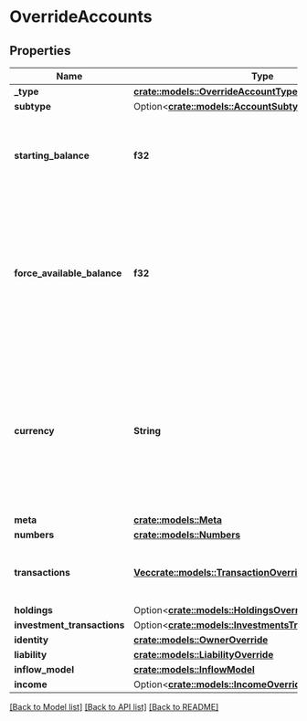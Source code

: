 # OverrideAccounts

## Properties

Name | Type | Description | Notes
------------ | ------------- | ------------- | -------------
**_type** | [**crate::models::OverrideAccountType**](OverrideAccountType.md) |  | 
**subtype** | Option<[**crate::models::AccountSubtype**](AccountSubtype.md)> |  | 
**starting_balance** | **f32** | If provided, the account will start with this amount as the current balance.  | 
**force_available_balance** | **f32** | If provided, the account will always have this amount as its  available balance, regardless of current balance or changes in transactions over time. | 
**currency** | **String** | ISO-4217 currency code. If provided, the account will be denominated in the given currency. Transactions will also be in this currency by default. | 
**meta** | [**crate::models::Meta**](Meta.md) |  | 
**numbers** | [**crate::models::Numbers**](Numbers.md) |  | 
**transactions** | [**Vec<crate::models::TransactionOverride>**](TransactionOverride.md) | Specify the list of transactions on the account. | 
**holdings** | Option<[**crate::models::HoldingsOverride**](HoldingsOverride.md)> |  | [optional]
**investment_transactions** | Option<[**crate::models::InvestmentsTransactionsOverride**](Investments_TransactionsOverride.md)> |  | [optional]
**identity** | [**crate::models::OwnerOverride**](OwnerOverride.md) |  | 
**liability** | [**crate::models::LiabilityOverride**](LiabilityOverride.md) |  | 
**inflow_model** | [**crate::models::InflowModel**](InflowModel.md) |  | 
**income** | Option<[**crate::models::IncomeOverride**](IncomeOverride.md)> |  | [optional]

[[Back to Model list]](../README.md#documentation-for-models) [[Back to API list]](../README.md#documentation-for-api-endpoints) [[Back to README]](../README.md)


